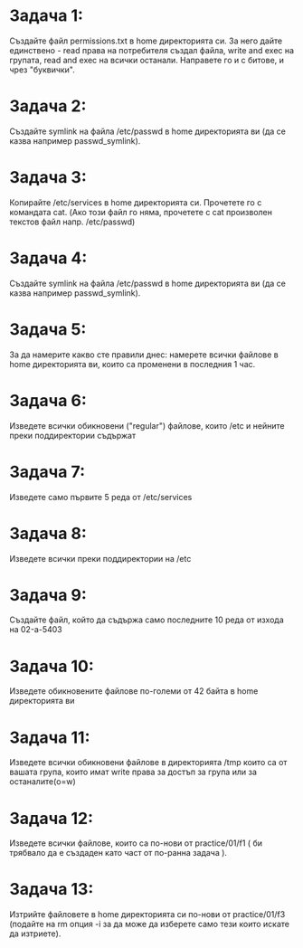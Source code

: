 # Задача 1: 
Създайте файл permissions.txt в home директорията си. 
За него дайте единствено - read права на потребителя създал файла, write and exec на групата, read and exec на всички останали. Направете го и с битове, и чрез "буквички".

# Задача 2: 
Създайте symlink на файла /etc/passwd в home директорията ви (да се казва например passwd_symlink).

# Задача 3: 
Копирайте /etc/services в home директорията си. Прочетете го с командата cat. (Ако този файл го няма, прочетете с cat произволен текстов файл напр. /etc/passwd)

# Задача 4: 
Създайте symlink на файла /etc/passwd в home директорията ви (да се казва например passwd_symlink).

# Задача 5:
За да намерите какво сте правили днес: намерете всички файлове в home директорията ви, които са променени в последния 1 час.

# Задача 6:
Изведете всички обикновени ("regular") файлове, които /etc и нейните преки поддиректории съдържат

# Задача 7:
Изведете само първите 5 реда от /etc/services

# Задача 8:
Изведете всички преки поддиректории на /etc

# Задача 9:
Създайте файл, който да съдържа само последните 10 реда от изхода на 02-a-5403

# Задача 10:
Изведете обикновените файлове по-големи от 42 байта в home директорията ви

# Задача 11:
Изведете всички обикновени файлове в директорията /tmp които са от вашата група, които имат write права за достъп за група или за останалите(o=w)

# Задача 12:
Изведете всички файлове, които са по-нови от practice/01/f1 ( би трябвало да е създаден като част от по-ранна задача ).

# Задача 13:
Изтрийте файловете в home директорията си по-нови от practice/01/f3 (подайте на rm опция -i за да може да изберете само тези които искате да изтриете).

